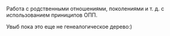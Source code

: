 Работа с родственными отношениями, поколениями и т. д. с использованием приниципов ОПП.

Увыб пока это еще не генеалогическое дерево:)